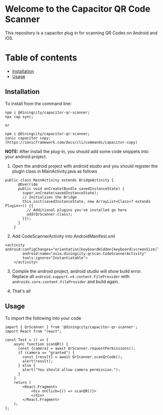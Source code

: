 # Welcome to the Capacitor QR Code Scanner

This repository is a capacitor plug in for scanning QR Codes on Android and iOS.

# Table of contents

- [Installation](#Installation)
- [Usage](#Usage)

## Installation

To install from the command line:

````shell
npm i @diningcity/capacitor-qr-scanner;
npx cap sync;

or

npm i @diningcity/capacitor-qr-scanner;
ionic capacitor copy;
(https://ionicframework.com/docs/cli/commands/capacitor-copy)
````
**NOTE:** After install the plug-in, you should add some code snippets into your android project.

1. Open the android project with android studio and you should register the plugin class in MainActivity.java as follows

````
public class MainActivity extends BridgeActivity {
      @Override
      public void onCreate(Bundle savedInstanceState) {
        super.onCreate(savedInstanceState);
        // Initializes the Bridge
        this.init(savedInstanceState, new ArrayList<Class<? extends Plugin>>() {{
          // Additional plugins you've installed go here
          add(QrScanner.class);
        }});
      }
    }
````

2. Add CodeScannerActivity into AndroidManifest.xml

````
<activity        android:configChanges="orientation|keyboardHidden|keyboard|screenSize|locale|smallestScreenSize|screenLayout|uiMode"
        android:name="asia.diningcity.qrscan.CodeScannerActivity"
        tools:ignore="Instantiatable">
    </activity>
````
3. Compile the android project, android studio will show build error. Replace all ````android.support.v4.content.FileProvider```` with ````androidx.core.content.FileProvider```` and build again.

4. That's all

## Usage

To import the following into your code

````react
import { QrScanner } from '@diningcity/capacitor-qr-scanner';
import React from "react";

const Test = () => {
    async function scanQR() {
      const {camera} = await QrScanner.requestPermissions();
      if (camera == "granted") {
        const {result} = await QrScanner.scanQrCode();
        alert(result);
      } else {
        alert("You should allow camera permission.");
      }
    }
    return (
        <React.Fragment>
            <div onClick={() => scanQR()}>
            </div>
        </React.Fragment>
    );
};

````